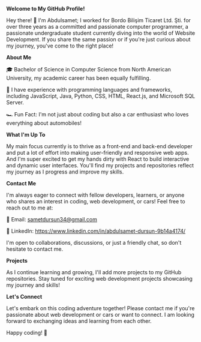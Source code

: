 **Welcome to My GitHub Profile!**

Hey there! 👋 I'm Abdulsamet; I worked for Bordo Bilişim Ticaret Ltd. Şti. for over three years as a committed and passionate computer programmer, a passionate undergraduate student currently diving into the world of Website Development. If you share the same passion or if you're just curious about my journey, you've come to the right place!

**About Me**

🎓 Bachelor of Science in Computer Science from North American University, my academic career has been equally fulfilling.

🌱 I have experience with programming languages and frameworks, including JavaScript, Java, Python, CSS, HTML, React.js, and Microsoft SQL Server.

🏎️ Fun Fact: I'm not just about coding but also a car enthusiast who loves everything about automobiles!

**What I'm Up To**

My main focus currently is to thrive as a front-end and back-end developer and put a lot of effort into making user-friendly and responsive web apps. And I'm super excited to get my hands dirty with React to build interactive and dynamic user interfaces. You'll find my projects and repositories reflect my journey as I progress and improve my skills.

**Contact Me**

I'm always eager to connect with fellow developers, learners, or anyone who shares an interest in coding, web development, or cars! Feel free to reach out to me at:

📧 Email: sametdursun34@gmail.com

💼 LinkedIn: https://www.linkedin.com/in/abdulsamet-dursun-9b14a4174/

I'm open to collaborations, discussions, or just a friendly chat, so don't hesitate to contact me.

**Projects**

As I continue learning and growing, I'll add more projects to my GitHub repositories. Stay tuned for exciting web development projects showcasing my journey and skills!

**Let's Connect**

Let's embark on this coding adventure together! Please contact me if you're passionate about web development or cars or want to connect. I am looking forward to exchanging ideas and learning from each other.

Happy coding! 🚀
